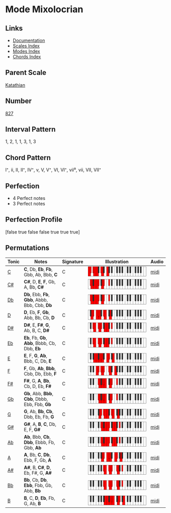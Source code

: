 # Mode Mixolocrian

## Links

- [Documentation](index.md)
- [Scales Index](Scales.md)
- [Modes Index](Modes.md)
- [Chords Index](Chords.md)

## Parent Scale

[Katathian](ScaleKatathian.md)

## Number

[827](https://ianring.com/musictheory/scales/827)

## Interval Pattern

1, 2, 1, 1, 3, 1, 3

## Chord Pattern

I⁺, ii, II, II⁺, IV⁺, v, V, V⁺, VI, VI⁺, vii⁰, vii, VII, VII⁺

## Perfection

- 4 Perfect notes
- 3 Perfect notes

## Perfection Profile

[false true false false true true true]

## Permutations

| Tonic | Notes | Signature | Illustration | Audio |
|-------|-------|-----------|--------------|-------|
| [C](ModeCNaturalMixolocrian.md) | **C**, Db, **Eb**, **Fb**, Gbb, Ab, Bbb, **C** | C | ![CNaturalMixolocrian](ModeCNaturalMixolocrian.png) | [midi](https://github.com/edipermadi/music/blob/main/docs/ModeCNaturalMixolocrian.mid?raw=true) |
| [C#](ModeCSharpMixolocrian.md) | **C#**, D, **E**, **F**, Gb, A, Bb, **C#** | C | ![CSharpMixolocrian](ModeCSharpMixolocrian.png) | [midi](https://github.com/edipermadi/music/blob/main/docs/ModeCSharpMixolocrian.mid?raw=true) |
| [Db](ModeDFlatMixolocrian.md) | **Db**, Ebb, **Fb**, **Gbb**, Abbb, Bbb, Cbb, **Db** | C | ![DFlatMixolocrian](ModeDFlatMixolocrian.png) | [midi](https://github.com/edipermadi/music/blob/main/docs/ModeDFlatMixolocrian.mid?raw=true) |
| [D](ModeDNaturalMixolocrian.md) | **D**, Eb, **F**, **Gb**, Abb, Bb, Cb, **D** | C | ![DNaturalMixolocrian](ModeDNaturalMixolocrian.png) | [midi](https://github.com/edipermadi/music/blob/main/docs/ModeDNaturalMixolocrian.mid?raw=true) |
| [D#](ModeDSharpMixolocrian.md) | **D#**, E, **F#**, **G**, Ab, B, C, **D#** | C | ![DSharpMixolocrian](ModeDSharpMixolocrian.png) | [midi](https://github.com/edipermadi/music/blob/main/docs/ModeDSharpMixolocrian.mid?raw=true) |
| [Eb](ModeEFlatMixolocrian.md) | **Eb**, Fb, **Gb**, **Abb**, Bbbb, Cb, Dbb, **Eb** | C | ![EFlatMixolocrian](ModeEFlatMixolocrian.png) | [midi](https://github.com/edipermadi/music/blob/main/docs/ModeEFlatMixolocrian.mid?raw=true) |
| [E](ModeENaturalMixolocrian.md) | **E**, F, **G**, **Ab**, Bbb, C, Db, **E** | C | ![ENaturalMixolocrian](ModeENaturalMixolocrian.png) | [midi](https://github.com/edipermadi/music/blob/main/docs/ModeENaturalMixolocrian.mid?raw=true) |
| [F](ModeFNaturalMixolocrian.md) | **F**, Gb, **Ab**, **Bbb**, Cbb, Db, Ebb, **F** | C | ![FNaturalMixolocrian](ModeFNaturalMixolocrian.png) | [midi](https://github.com/edipermadi/music/blob/main/docs/ModeFNaturalMixolocrian.mid?raw=true) |
| [F#](ModeFSharpMixolocrian.md) | **F#**, G, **A**, **Bb**, Cb, D, Eb, **F#** | C | ![FSharpMixolocrian](ModeFSharpMixolocrian.png) | [midi](https://github.com/edipermadi/music/blob/main/docs/ModeFSharpMixolocrian.mid?raw=true) |
| [Gb](ModeGFlatMixolocrian.md) | **Gb**, Abb, **Bbb**, **Cbb**, Dbbb, Ebb, Fbb, **Gb** | C | ![GFlatMixolocrian](ModeGFlatMixolocrian.png) | [midi](https://github.com/edipermadi/music/blob/main/docs/ModeGFlatMixolocrian.mid?raw=true) |
| [G](ModeGNaturalMixolocrian.md) | **G**, Ab, **Bb**, **Cb**, Dbb, Eb, Fb, **G** | C | ![GNaturalMixolocrian](ModeGNaturalMixolocrian.png) | [midi](https://github.com/edipermadi/music/blob/main/docs/ModeGNaturalMixolocrian.mid?raw=true) |
| [G#](ModeGSharpMixolocrian.md) | **G#**, A, **B**, **C**, Db, E, F, **G#** | C | ![GSharpMixolocrian](ModeGSharpMixolocrian.png) | [midi](https://github.com/edipermadi/music/blob/main/docs/ModeGSharpMixolocrian.mid?raw=true) |
| [Ab](ModeAFlatMixolocrian.md) | **Ab**, Bbb, **Cb**, **Dbb**, Ebbb, Fb, Gbb, **Ab** | C | ![AFlatMixolocrian](ModeAFlatMixolocrian.png) | [midi](https://github.com/edipermadi/music/blob/main/docs/ModeAFlatMixolocrian.mid?raw=true) |
| [A](ModeANaturalMixolocrian.md) | **A**, Bb, **C**, **Db**, Ebb, F, Gb, **A** | C | ![ANaturalMixolocrian](ModeANaturalMixolocrian.png) | [midi](https://github.com/edipermadi/music/blob/main/docs/ModeANaturalMixolocrian.mid?raw=true) |
| [A#](ModeASharpMixolocrian.md) | **A#**, B, **C#**, **D**, Eb, F#, G, **A#** | C | ![ASharpMixolocrian](ModeASharpMixolocrian.png) | [midi](https://github.com/edipermadi/music/blob/main/docs/ModeASharpMixolocrian.mid?raw=true) |
| [Bb](ModeBFlatMixolocrian.md) | **Bb**, Cb, **Db**, **Ebb**, Fbb, Gb, Abb, **Bb** | C | ![BFlatMixolocrian](ModeBFlatMixolocrian.png) | [midi](https://github.com/edipermadi/music/blob/main/docs/ModeBFlatMixolocrian.mid?raw=true) |
| [B](ModeBNaturalMixolocrian.md) | **B**, C, **D**, **Eb**, Fb, G, Ab, **B** | C | ![BNaturalMixolocrian](ModeBNaturalMixolocrian.png) | [midi](https://github.com/edipermadi/music/blob/main/docs/ModeBNaturalMixolocrian.mid?raw=true) |
